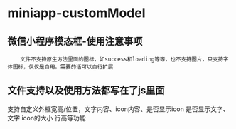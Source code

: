 # miniapp-customModel
## 微信小程序模态框-使用注意事项
```
    文件不支持原生方法里面的图标，如success和loading等等，也不支持图片，只支持字体图标，仅仅是自用。需要的话可以自行扩展
```
## 文件支持以及使用方法都写在了js里面
支持自定义外框宽高/位置，文字内容、icon内容、是否显示icon 是否显示文字、文字 icon的大小 行高等功能